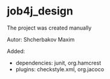 # job4j_design
The project was created manually

Autor: Shcherbakov Maxim

Added:
- dependencies: junit, org.hamcrest
- plugins: checkstyle.xml, org.jacoco 
